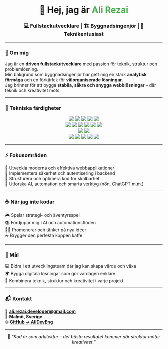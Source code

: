<!-- Header -->
<h1 align="center">👋 Hej, jag är <span style="color:#4CAF50">Ali Rezai</span></h1>
<h3 align="center">💻 Fullstackutvecklare | 🏗️ Byggnadsingenjör | 🚀 Teknikentusiast</h3>

---

### 🧭 Om mig
Jag är en **driven fullstackutvecklare** med passion för teknik, struktur och problemlösning.  
Min bakgrund som byggnadsingenjör har gett mig en stark **analytisk förmåga** och en förkärlek för **välorganiserade lösningar**.  
Jag brinner för att bygga **stabila, säkra och snygga webblösningar** – där teknik och kreativitet möts.  

---

### 🧠 Tekniska färdigheter
<p align="center">
  
  <!-- Backend -->
  <img src="https://img.shields.io/badge/Java-ED8B00?style=for-the-badge&logo=java&logoColor=white"/>
  <img src="https://img.shields.io/badge/SpringBoot-6DB33F?style=for-the-badge&logo=springboot&logoColor=white"/>
  <img src="https://img.shields.io/badge/Node.js-43853D?style=for-the-badge&logo=node.js&logoColor=white"/>
  <img src="https://img.shields.io/badge/Express.js-000000?style=for-the-badge&logo=express&logoColor=white"/>
  <img src="https://img.shields.io/badge/REST%20API-02569B?style=for-the-badge&logo=postman&logoColor=white"/>

  <!-- Frontend -->
  <br/>
  <img src="https://img.shields.io/badge/JavaScript-F7E01D?style=for-the-badge&logo=javascript&logoColor=black"/>
  <img src="https://img.shields.io/badge/TypeScript-3178C6?style=for-the-badge&logo=typescript&logoColor=white"/>
  <img src="https://img.shields.io/badge/React-61DBFB?style=for-the-badge&logo=react&logoColor=black"/>
  <img src="https://img.shields.io/badge/HTML5-E34F26?style=for-the-badge&logo=html5&logoColor=white"/>
  <img src="https://img.shields.io/badge/CSS3-1572B6?style=for-the-badge&logo=css3&logoColor=white"/>
  <img src="https://img.shields.io/badge/Bootstrap-7952B3?style=for-the-badge&logo=bootstrap&logoColor=white"/>

  <!-- Database -->
  <br/>
  <img src="https://img.shields.io/badge/SQLite-07405E?style=for-the-badge&logo=sqlite&logoColor=white"/>
  <img src="https://img.shields.io/badge/MySQL-005C84?style=for-the-badge&logo=mysql&logoColor=white"/>

  <!-- Tools -->
  <br/>
  <img src="https://img.shields.io/badge/Git-F05032?style=for-the-badge&logo=git&logoColor=white"/>
  <img src="https://img.shields.io/badge/GitHub-121011?style=for-the-badge&logo=github&logoColor=white"/>
  <img src="https://img.shields.io/badge/VSCode-0078D4?style=for-the-badge&logo=visualstudiocode&logoColor=white"/>
  <img src="https://img.shields.io/badge/IntelliJ_IDEA-000000?style=for-the-badge&logo=intellijidea&logoColor=white"/>
  <img src="https://img.shields.io/badge/Postman-FF6C37?style=for-the-badge&logo=postman&logoColor=white"/>

</p>

---

### ⚡ Fokusområden
🚀 Utveckla moderna och effektiva webbapplikationer  
🔐 Implementera säkerhet och autentisering i backend  
🧩 Strukturera och optimera kod för skalbarhet  
🤖 Utforska AI, automation och smarta verktyg (n8n, ChatGPT m.m.)

---

### ☕ När jag inte kodar
🎮 Spelar strategi- och äventyrsspel  
📚 Fördjupar mig i AI och automationsflöden  
🚶‍♂️ Promenerar och tänker på nya idéer  
☕ Brygger den perfekta koppen kaffe  

---

### 🎯 Mål
💻 Bidra i ett utvecklingsteam där jag kan skapa värde och växa  
🌍 Bygga digitala lösningar som gör vardagen enklare  
🧱 Kombinera teknik, struktur och kreativitet i varje projekt  

---

### 📬 Kontakt
📧 **ali.rezai.developer@gmail.com**  
📍 **Malmö, Sverige**  
🌐 [**GitHub → AliDevEng**](https://github.com/AliDevEng)

---

<p align="center">
  💬 <i>“Kod är som arkitektur – det bästa resultatet kommer när struktur möter kreativitet.”</i>
</p>
